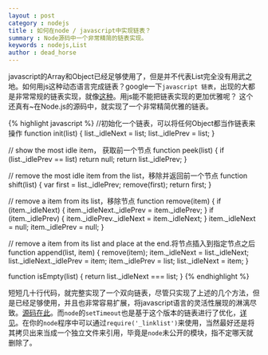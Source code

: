 ```yaml
---
layout : post
category : nodejs 
title : 如何在node / javascript中实现链表？
summary : Node源码中一个非常精简的链表实现。  
keywords : nodejs,List
author : dead_horse
---
```


  javascript的Array和Object已经足够使用了，但是并不代表List完全没有用武之地。如何用js这种动态语言完成链表？google一下`javascript 链表`，出现的大都是非常常规的链表实现，就像[这种](http://rockis.iteye.com/blog/23005)。用js能不能把链表实现的更加优雅呢？ 这个还真有~在Node.js的源码中，就实现了一个非常精简优雅的链表。   

{% highlight javascript %}
//初始化一个链表，可以将任何Object都当作链表来操作
function init(list) {
  list._idleNext = list;
  list._idlePrev = list;
}

// show the most idle item， 获取前一个节点
function peek(list) {
  if (list._idlePrev == list) return null;
  return list._idlePrev;
}

// remove the most idle item from the list，移除并返回前一个节点
function shift(list) {
  var first = list._idlePrev;
  remove(first);
  return first;
}

// remove a item from its list，移除节点
function remove(item) {
  if (item._idleNext) {
    item._idleNext._idlePrev = item._idlePrev;
  }
  if (item._idlePrev) {
    item._idlePrev._idleNext = item._idleNext;
  }
  item._idleNext = null;
  item._idlePrev = null;
}

// remove a item from its list and place at the end.将节点插入到指定节点之后
function append(list, item) {
  remove(item);
  item._idleNext = list._idleNext;
  list._idleNext._idlePrev = item;
  item._idlePrev = list;
  list._idleNext = item;
}

function isEmpty(list) {
  return list._idleNext === list;
}
{% endhighlight %}

  短短几十行代码，就完整实现了一个双向链表，尽管只实现了上述的几个方法，但是已经足够使用，并且也非常容易扩展，将javascript语言的灵活性展现的淋漓尽致。[源码在此](https://github.com/joyent/node/blob/master/lib/_linklist.js)。而`node`的`setTimeout`也是基于这个版本的链表进行了优化，[详见](http://deadhorse.me/nodejs/2012/08/01/timer_in_node.html)。在你的`node`程序中可以通过`require('_linklist')`来使用，当然最好还是将其拷贝出来当成一个独立文件来引用，毕竟是`node`未公开的模块，指不定哪天就删除了。